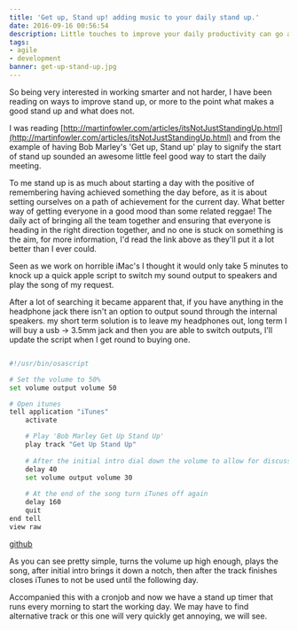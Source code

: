 ```yaml
---
title: 'Get up, Stand up! adding music to your daily stand up.'
date: 2016-09-16 00:56:54
description: Little touches to improve your daily productivity can go along way. There are subtle differences between a successful agile stand up and a roll call.
tags:
- agile
- development
banner: get-up-stand-up.jpg
---
```

So being very interested in working smarter and not harder, I have been reading on ways to improve stand up, or more to the point what makes a good stand up and what does not.

I was reading [http://martinfowler.com/articles/itsNotJustStandingUp.html](http://martinfowler.com/articles/itsNotJustStandingUp.html) and from the example of having Bob Marley's 'Get up, Stand up' play to signify the start of stand up sounded an awesome little feel good way to start the daily meeting.

To me stand up is as much about starting a day with the positive of remembering having achieved something the day before, as it is about setting ourselves on a path of achievement for the current day. What better way of getting everyone in a good mood than some related reggae!
The daily act of bringing all the team together and ensuring that everyone is heading in the right direction together, and no one is stuck on something is the aim, for more information, I'd read the link above as they'll put it a lot better than I ever could. 

Seen as we work on horrible iMac's I thought it would only take 5 minutes to knock up a quick apple script to switch my sound output to speakers and play the song of my request.

After a lot of searching it became apparent that, if you have anything in the headphone jack there isn't an option to output sound through the internal speakers. my short term solution is to leave my headphones out, long term I will buy a usb -> 3.5mm jack and then you are able to switch outputs, I'll update the script when I get round to buying one.

```bash

#!/usr/bin/osascript

# Set the volume to 50%
set volume output volume 50

# Open itunes
tell application "iTunes"
	activate

  	# Play 'Bob Marley Get Up Stand Up'
	play track "Get Up Stand Up"
	
	# After the initial intro dial down the volume to allow for discussion
	delay 40
	set volume output volume 30
	
	# At the end of the song turn iTunes off again
	delay 160
	quit
end tell
view raw

```
[github](https://gist.github.com/kernowjoe/91ab358cc15af1db17cda66e02225bd3)

As you can see pretty simple, turns the volume up high enough, plays the song, after initial intro brings it down a notch, then after the track finishes closes iTunes to not be used until the following day.

Accompanied this with a cronjob and now we have a stand up timer that runs every morning to start the working day. We may have to find alternative track or this one will very quickly get annoying, we will see.